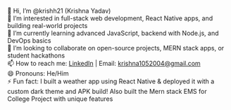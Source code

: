 👋 Hi, I’m @krishh21 (Krishna Yadav)  
👀 I’m interested in full-stack web development, React Native apps, and building real-world projects  
🌱 I’m currently learning advanced JavaScript, backend with Node.js, and DevOps basics  
💞️ I’m looking to collaborate on open-source projects, MERN stack apps, or student hackathons  
📫 How to reach me: [LinkedIn](https://www.linkedin.com/in/krishna-yadav-27aa8026a ) | Email: krishna1052004@gmail.com  
😄 Pronouns: He/Him  
⚡ Fun fact: I built a weather app using React Native & deployed it with a custom dark theme and APK build! Also built the Mern stack EMS for College  Project with unique features


<!---
krishh21/krishh21 is a ✨ special ✨ repository because its `README.md` (this file) appears on your GitHub profile.
You can click the Preview link to take a look at your changes.
---_>
